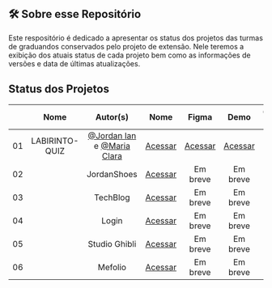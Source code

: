 ## 🛠️ Sobre esse Repositório

Este respositório é dedicado a apresentar os status dos projetos das turmas de graduandos conservados pelo projeto de extensão. Nele teremos a exibição dos atuais status de cada projeto bem como as informações de versões e data de últimas atualizações.


## Status dos Projetos

|    | Nome | Autor(s) | Nome |                        Figma                        |   Demo   | Código-fonte |
|:--:| :----: | :-----: | :--: | :-------------------------------------------------: | :------: | :----------: |
|   01    |   LABIRINTO-QUIZ  | [@Jordan Ian](https://www.github.com/wwwmisla) e [@Maria Clara]([https://www.github.com/Clara-Parpinelli])| [Acessar](https://bit.ly/codelab-desafio-1) | [Acessar](https://wwwmisla.github.io/desafios-frontend/desafio-01/) | [Acessar](https://github.com/wwwmisla/desafios-frontend/tree/main/desafio-01) |
|   02   |      | JordanShoes | [Acessar](https://bit.ly/codelab-desafio-2) | Em breve | Em breve |
|   03   |      | TechBlog    | [Acessar](https://bit.ly/codelab-desafio-3) | Em breve | Em breve |
|   04   |      | Login       | [Acessar](https://bit.ly/codelab-desafio-4) | Em breve | Em breve |
|   05   |      | Studio Ghibli | [Acessar](https://bit.ly/codelab-desafio-5) | Em breve | Em breve |
|   06   |      | Mefolio | [Acessar](https://bit.ly/codelab-desafio-6) | Em breve | Em breve |
